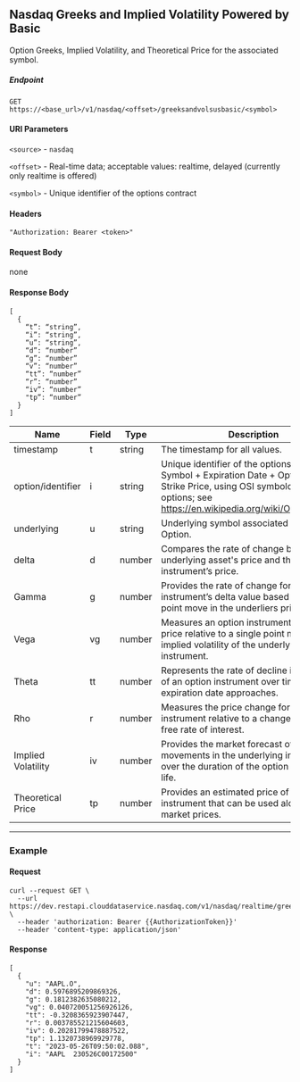 ## Nasdaq Greeks and Implied Volatility Powered by Basic

Option Greeks, Implied Volatility, and Theoretical Price for the associated symbol. 

##### Endpoint

`GET` `https://<base_url>/v1/nasdaq/<offset>/greeksandvolsusbasic/<symbol>`

#### URI Parameters

`<source>` - `nasdaq`

`<offset>` -  Real-time data; acceptable values: realtime, delayed (currently only realtime is offered)

`<symbol>` - Unique identifier of the options contract

#### Headers

`"Authorization: Bearer <token>"`

#### Request Body

none

#### Response Body

```
[
  {
    “t”: “string”, 
    “i”: “string”,   
    “u”: “string”, 
    “d”: “number”  
    “g”: “number” 
    “v”: “number” 
    “tt”: “number”  
    “r”: “number” 
    “iv”: “number”   
    "tp”: “number” 
  }
]
```

| Name | Field | Type | Description |
|-------|------|------|-------------|
|timestamp|t|string|The timestamp for all values.|
|option/identifier|i|string|Unique identifier of the options contract: Symbol + Expiration Date + Option Type + Strike Price, using OSI symbology for all US options; see https://en.wikipedia.org/wiki/Option_symbol|
|underlying|u|string|Underlying symbol associated with the Option.|
|delta|d|number|Compares the rate of change between the underlying asset's price and the option instrument’s price.|
|Gamma|g|number|Provides the rate of change for an option instrument’s delta value based on a single point move in the underliers price.|
|Vega|vg|number|Measures an option instrument’s change in price relative to a single point move in implied volatility of the underlying instrument. |
|Theta|tt|number|Represents the rate of decline in the value of an option instrument over time as the expiration date approaches. |
|Rho|r|number|Measures the price change for an option instrument relative to a change in the risk-free rate of interest. |
|Implied Volatility|iv|number|Provides the market forecast of expected movements in the underlying instrument over the duration of the option instrument’s life. |
|Theoretical Price|tp|number|Provides an estimated price of an option instrument that can be used alongside market prices. |

---


### Example

#### Request

```
curl --request GET \
  --url https://dev.restapi.clouddataservice.nasdaq.com/v1/nasdaq/realtime/greeksandvolsus/BRKB%2520%2520250627C00270000 \
  --header 'authorization: Bearer {{AuthorizationToken}}' 
  --header 'content-type: application/json'
```

#### Response

```
[
  {
    "u": "AAPL.O",
    "d": 0.5976895209869326,
    "g": 0.1812382635080212,
    "vg": 0.040720051256926126,
    "tt": -0.3208365923907447,
    "r": 0.003785521215604603,
    "iv": 0.20281799478887522,
    "tp": 1.1320738969929778,
    "t": "2023-05-26T09:50:02.088",
    "i": "AAPL  230526C00172500"
  }
]
```
